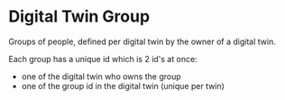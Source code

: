 # Digital Twin Group

Groups of people, defined per digital twin by the owner of a digital twin.

Each group has a unique id which is 2 id's at once:

- one of the digital twin who owns the group
- one of the group id in the digital twin (unique per twin)
